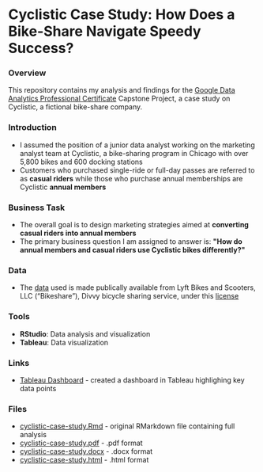 # Cyclistic Case Study: How Does a Bike-Share Navigate Speedy Success?

### Overview
This repository contains my analysis and findings for the [Google Data Analytics Professional Certificate](https://www.coursera.org/professional-certificates/google-data-analytics) Capstone Project, a case study on Cyclistic, a fictional bike-share company.

### Introduction
- I assumed the position of a junior data analyst working on the marketing analyst team at Cyclistic, a bike-sharing program in Chicago with over 5,800 bikes and 600 docking stations
- Customers who purchased single-ride or full-day passes are referred to as **casual riders** while those who purchase annual memberships are Cyclistic **annual members**

### Business Task
- The overall goal is to design marketing strategies aimed at **converting casual riders into annual members**
- The primary business question I am assigned to answer is: **"How do annual members and casual riders use Cyclistic bikes differently?"**

### Data
- The [data](https://divvy-tripdata.s3.amazonaws.com/index.html) used is made publically available from Lyft Bikes and Scooters, LLC (“Bikeshare”), Divvy bicycle sharing service, under this [license](https://divvybikes.com/data-license-agreement)

### Tools
- **RStudio**: Data analysis and visualization
- **Tableau**: Data visualization

### Links
- [Tableau Dashboard](https://public.tableau.com/app/profile/danny.nguyen1367/viz/GoogleDataAnalyticsCaseStudy_17241631643040/Dashboard1) - created a dashboard in Tableau highlighing key data points

### Files
- [cyclistic-case-study.Rmd](https://github.com/danny-nguye1/google-data-analytics-case-study/blob/52a69527cf50bb1ce159434d446abc8b387ebb57/cyclistic-case-study.Rmd) - original RMarkdown file containing full analysis
- [cyclistic-case-study.pdf](https://github.com/danny-nguye1/google-data-analytics-case-study/blob/250e6145ca622ed54d0edba7cb79e64990a205f3/cyclistic-case-study.pdf) - .pdf format
- [cyclistic-case-study.docx](https://github.com/danny-nguye1/google-data-analytics-case-study/blob/afb3c28500e945277ec52ede142f7b1d7ad40d1b/cyclistic-case-study.docx) - .docx format
- [cyclistic-case-study.html](file:///C:/Analytics/Capstone/Completed%20Project/Danny_Nguyen_Cyclistic_Case_Study.html) - .html format
